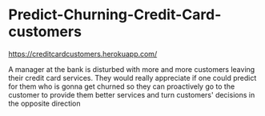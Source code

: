 # Predict-Churning-Credit-Card-customers
https://creditcardcustomers.herokuapp.com/


A manager at the bank is disturbed with more and more customers leaving their credit card services. They would really appreciate if one could predict for them who is gonna get churned so they can proactively go to the customer to provide them better services and turn customers' decisions in the opposite direction

